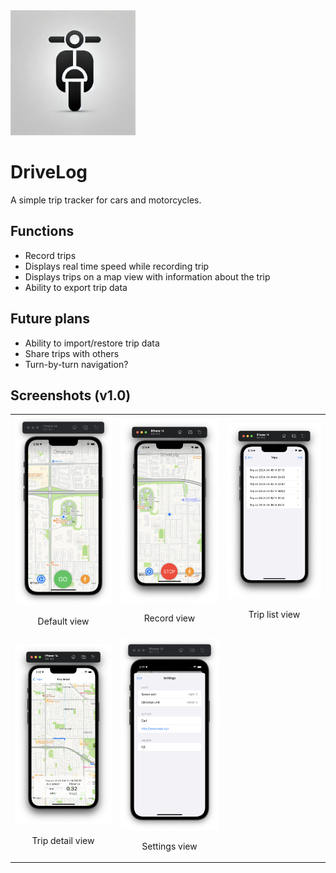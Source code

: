 <img src="DriveLog/DriveLog/Assets.xcassets/AppIcon.appiconset/1024.png" width="200">


# DriveLog
A simple trip tracker for cars and motorcycles. 

## Functions
- Record trips
- Displays real time speed while recording trip
- Displays trips on a map view with information about the trip
- Ability to export trip data

## Future plans
- Ability to import/restore trip data
- Share trips with others
- Turn-by-turn navigation?

## Screenshots (v1.0)
<table>
  <tr>
    <td align="center"><img src="./screenshots/home.png" alt="Default screen" width="200"><br><p>Default view</p></td>
    <td align="center"><img src="./screenshots/record.png" alt="Record screen" width="200"><br><p>Record view</p></td>
    <td align="center"><img src="./screenshots/listview.png" alt="Trip list view" width="200"><br><p>Trip list view</p></td>
  </tr>
  <tr>
    <td align="center"><img src="./screenshots/tripview.png" alt="Trip details view" width="200"><br><p>Trip detail view</p></td>
    <td align="center"><img src="./screenshots/settings.png" alt="Settings screen" width="200"><br><p>Settings view</p></td>
    <td></td> <!-- Add an empty cell if the number of screenshots is odd -->
  </tr>
</table>


